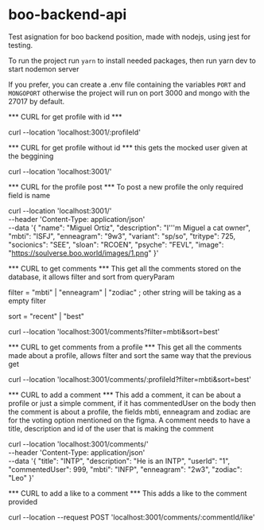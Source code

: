 # boo-backend-api
Test asignation for boo backend position, made with nodejs, using jest for testing.

To run the project run ```yarn``` to install needed packages, then run yarn dev to start nodemon server

If you prefer, you can create a .env file containing the variables ```PORT``` and ```MONGOPORT``` otherwise the project will run on port 3000 and mongo with the 27017 by default.



*** CURL for get profile with id ***

curl --location 'localhost:3001/:profileId'

*** CURL for get profile without id ***
this gets the mocked user given at the beggining

curl --location 'localhost:3001/'


*** CURL for the profile post ***
To post a new profile the only required field is name

curl --location 'localhost:3001/' \
--header 'Content-Type: application/json' \
--data '{
    "name": "Miguel Ortiz",
    "description": "I'\''m Miguel a cat owner",
    "mbti": "ISFJ",
    "enneagram": "9w3",
    "variant": "sp/so",
    "tritype": 725,
    "socionics": "SEE",
    "sloan": "RCOEN",
    "psyche": "FEVL",
    "image": "https://soulverse.boo.world/images/1.png"
  }'
  
*** CURL to get comments ***
This get all the comments stored on the database, it allows filter and sort from queryParam

filter = "mbti" | "enneagram" | "zodiac" ; other string will be taking as a empty filter

sort = "recent" | "best"

curl --location 'localhost:3001/comments?filter=mbti&sort=best'

*** CURL to get comments from a profile ***
This get all the comments made about a profile, allows filter and sort the same way that the previous get

curl --location 'localhost:3001/comments/:profileId?filter=mbti&sort=best'

*** CURL to add a comment  ***
This add a comment, it can be about a profile or just a simple comment, if it has commentedUser on the body then the comment is about a profile, the fields mbti, enneagram and zodiac are for the voting option mentioned on the figma. A comment needs to have a title, description and id of the user that is making the comment

curl --location 'localhost:3001/comments/' \
--header 'Content-Type: application/json' \
--data '{
    "title": "INTP",
    "description": "He is an INTP",
    "userId": "1",
    "commentedUser": 999,
    "mbti": "INFP",
    "enneagram": "2w3",
    "zodiac": "Leo"
}'

*** CURL to add a like to a comment ***
This adds a like to the comment provided

curl --location --request POST 'localhost:3001/comments/:commentId/like'
